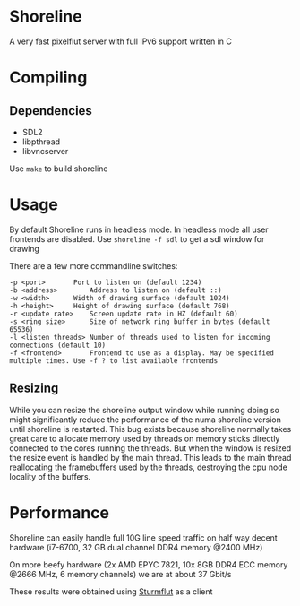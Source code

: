 Shoreline
=========

A very fast pixelflut server with full IPv6 support written in C

# Compiling

## Dependencies

* SDL2
* libpthread
* libvncserver

Use ```make``` to build shoreline


# Usage

By default Shoreline runs in headless mode. In headless mode all user frontends are disabled. Use ```shoreline -f sdl``` to get a sdl window for drawing

There are a few more commandline switches:

```
-p <port>		Port to listen on (default 1234)
-b <address>		Address to listen on (default ::)
-w <width>		Width of drawing surface (default 1024)
-h <height>		Height of drawing surface (default 768)
-r <update rate>	Screen update rate in HZ (default 60)
-s <ring size>		Size of network ring buffer in bytes (default 65536)
-l <listen threads>	Number of threads used to listen for incoming connections (default 10)
-f <frontend>		Frontend to use as a display. May be specified multiple times. Use -f ? to list available frontends
```

## Resizing

While you can resize the shoreline output window while running doing so might significantly reduce the performance of the numa shoreline version until shoreline is restarted.
This bug exists because shoreline normally takes great care to allocate memory used by threads on memory sticks directly connected to the cores running the threads. But when
the window is resized the resize event is handled by the main thread. This leads to the main thread reallocating the framebuffers used by the threads, destroying the cpu node
locality of the buffers.

# Performance

Shoreline can easily handle full 10G line speed traffic on half way decent hardware (i7-6700, 32 GB dual channel DDR4 memory @2400 MHz)

On more beefy hardware (2x AMD EPYC 7821, 10x 8GB DDR4 ECC memory @2666 MHz, 6 memory channels) we are at about 37 Gbit/s

These results were obtained using [Sturmflut](https://github.com/TobleMiner/sturmflut) as a client
